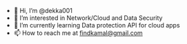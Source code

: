- 👋 Hi, I’m @dekka001
- 👀 I’m interested in Network/Cloud and Data Security 
- 🌱 I’m currently learning Data protection API for cloud apps
- 📫 How to reach me at findkamal@gmail.com

<!---
dekka001/dekka001 is a ✨ special ✨ repository because its `README.md` (this file) appears on your GitHub profile.
You can click the Preview link to take a look at your changes.
--->
